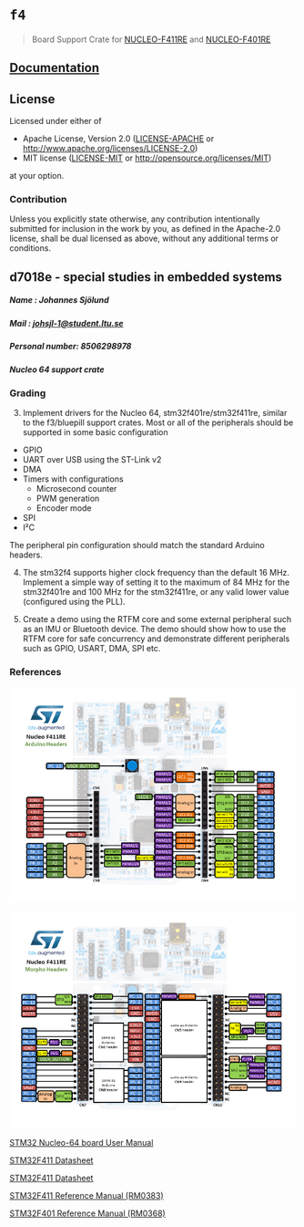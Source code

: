 # `f4`

> Board Support Crate for [NUCLEO-F411RE] and [NUCLEO-F401RE]

[NUCLEO-F401RE]: http://www.st.com/en/evaluation-tools/nucleo-f401re.html
[NUCLEO-F411RE]: http://www.st.com/en/evaluation-tools/nucleo-f411re.html

## [Documentation](https://jsjolund.github.io/f4/f4/)

## License

Licensed under either of

- Apache License, Version 2.0 ([LICENSE-APACHE](LICENSE-APACHE) or
  http://www.apache.org/licenses/LICENSE-2.0)
- MIT license ([LICENSE-MIT](LICENSE-MIT) or http://opensource.org/licenses/MIT)

at your option.

### Contribution

Unless you explicitly state otherwise, any contribution intentionally submitted
for inclusion in the work by you, as defined in the Apache-2.0 license, shall be
dual licensed as above, without any additional terms or conditions.

## d7018e - special studies in embedded systems

##### Name : Johannes Sjölund
##### Mail : johsjl-1@student.ltu.se
##### Personal number: 8506298978
##### Nucleo 64 support crate

### Grading

3. Implement drivers for the Nucleo 64, stm32f401re/stm32f411re, similar to the f3/bluepill support crates. Most or all of the peripherals should be supported in some basic configuration
* GPIO
* UART over USB using the ST-Link v2
* DMA
* Timers with configurations
  * Microsecond counter
  * PWM generation
  * Encoder mode
* SPI
* I²C

The peripheral pin configuration should match the standard Arduino headers.

4. The stm32f4 supports higher clock frequency than the default 16 MHz. Implement a simple way of setting it to the maximum of 84 MHz for the stm32f401re and 100 MHz for the stm32f411re, or any valid lower value (configured using the PLL).

5. Create a demo using the RTFM core and some external peripheral such as an IMU or Bluetooth device. The demo should show how to use the RTFM core for safe concurrency and demonstrate different peripherals such as GPIO, USART, DMA, SPI etc.

### References
![Nucleo F411RE pins](docs/Nucleo_f411re.png)

![Nucleo F411RE morpho pins](docs/Nucleo_f411re_morpho.png)

[STM32 Nucleo-64 board User Manual](https://www.st.com/resource/en/user_manual/dm00105823.pdf)

[STM32F411 Datasheet](https://www.st.com/resource/en/datasheet/stm32f411re.pdf)

[STM32F411 Datasheet](https://www.st.com/resource/en/datasheet/stm32f401re.pdf)

[STM32F411 Reference Manual (RM0383)](www.st.com/resource/en/reference_manual/dm00119316.pdf)

[STM32F401 Reference Manual (RM0368)](www.st.com/resource/en/reference_manual/dm00096844.pdf)
